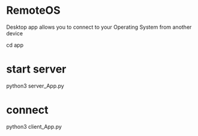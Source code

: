 # RemoteOS
Desktop app allows you to connect to your Operating System from another device

cd app

# start server
python3 server_App.py

# connect
python3 client_App.py

